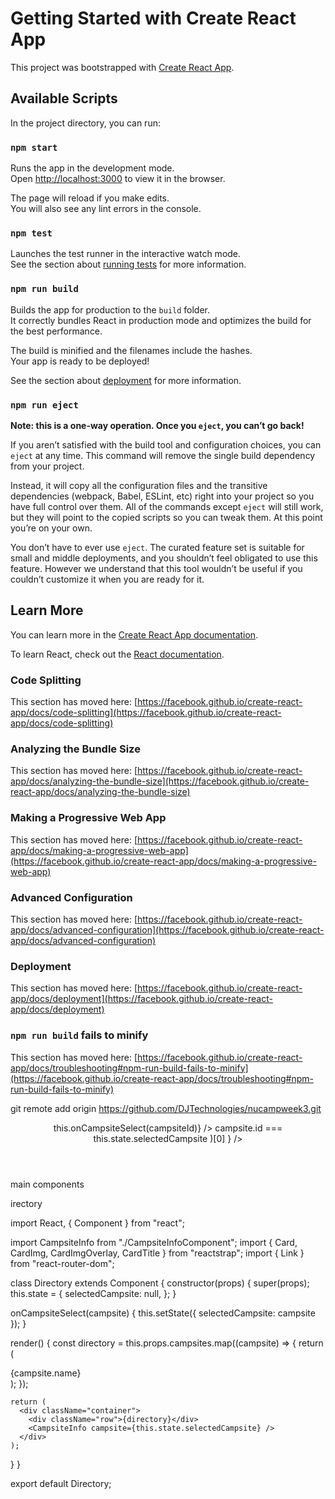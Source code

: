 # Getting Started with Create React App

This project was bootstrapped with [Create React App](https://github.com/facebook/create-react-app).

## Available Scripts

In the project directory, you can run:

### `npm start`

Runs the app in the development mode.\
Open [http://localhost:3000](http://localhost:3000) to view it in the browser.

The page will reload if you make edits.\
You will also see any lint errors in the console.

### `npm test`

Launches the test runner in the interactive watch mode.\
See the section about [running tests](https://facebook.github.io/create-react-app/docs/running-tests) for more information.

### `npm run build`

Builds the app for production to the `build` folder.\
It correctly bundles React in production mode and optimizes the build for the best performance.

The build is minified and the filenames include the hashes.\
Your app is ready to be deployed!

See the section about [deployment](https://facebook.github.io/create-react-app/docs/deployment) for more information.

### `npm run eject`

**Note: this is a one-way operation. Once you `eject`, you can’t go back!**

If you aren’t satisfied with the build tool and configuration choices, you can `eject` at any time. This command will remove the single build dependency from your project.

Instead, it will copy all the configuration files and the transitive dependencies (webpack, Babel, ESLint, etc) right into your project so you have full control over them. All of the commands except `eject` will still work, but they will point to the copied scripts so you can tweak them. At this point you’re on your own.

You don’t have to ever use `eject`. The curated feature set is suitable for small and middle deployments, and you shouldn’t feel obligated to use this feature. However we understand that this tool wouldn’t be useful if you couldn’t customize it when you are ready for it.

## Learn More

You can learn more in the [Create React App documentation](https://facebook.github.io/create-react-app/docs/getting-started).

To learn React, check out the [React documentation](https://reactjs.org/).

### Code Splitting

This section has moved here: [https://facebook.github.io/create-react-app/docs/code-splitting](https://facebook.github.io/create-react-app/docs/code-splitting)

### Analyzing the Bundle Size

This section has moved here: [https://facebook.github.io/create-react-app/docs/analyzing-the-bundle-size](https://facebook.github.io/create-react-app/docs/analyzing-the-bundle-size)

### Making a Progressive Web App

This section has moved here: [https://facebook.github.io/create-react-app/docs/making-a-progressive-web-app](https://facebook.github.io/create-react-app/docs/making-a-progressive-web-app)

### Advanced Configuration

This section has moved here: [https://facebook.github.io/create-react-app/docs/advanced-configuration](https://facebook.github.io/create-react-app/docs/advanced-configuration)

### Deployment

This section has moved here: [https://facebook.github.io/create-react-app/docs/deployment](https://facebook.github.io/create-react-app/docs/deployment)

### `npm run build` fails to minify

This section has moved here: [https://facebook.github.io/create-react-app/docs/troubleshooting#npm-run-build-fails-to-minify](https://facebook.github.io/create-react-app/docs/troubleshooting#npm-run-build-fails-to-minify)

git remote add origin https://github.com/DJTechnologies/nucampweek3.git

 <div>
        <Header />
        <Directory
          campsites={this.state.campsites}
          onClick={(campsiteId) => this.onCampsiteSelect(campsiteId)}
        />
        <CampsiteInfo
          campsite={
            this.state.campsites.filter(
              (campsite) => campsite.id === this.state.selectedCampsite
            )[0]
          }
        />
        <Footer />
      </div> main components

irectory

import React, { Component } from "react";

import CampsiteInfo from "./CampsiteInfoComponent";
import { Card, CardImg, CardImgOverlay, CardTitle } from "reactstrap";
import { Link } from "react-router-dom";

class Directory extends Component {
constructor(props) {
super(props);
this.state = {
selectedCampsite: null,
};
}

onCampsiteSelect(campsite) {
this.setState({ selectedCampsite: campsite });
}

render() {
const directory = this.props.campsites.map((campsite) => {
return (
<div key={campsite.id} className="col-md-5 m-1">
<Card>
<CardImg width="100%" src={campsite.image} alt={campsite.name} />
<CardImgOverlay>
<CardTitle>{campsite.name}</CardTitle>
</CardImgOverlay>
</Card>
</div>
);
});

    return (
      <div className="container">
        <div className="row">{directory}</div>
        <CampsiteInfo campsite={this.state.selectedCampsite} />
      </div>
    );

}
}

export default Directory;
